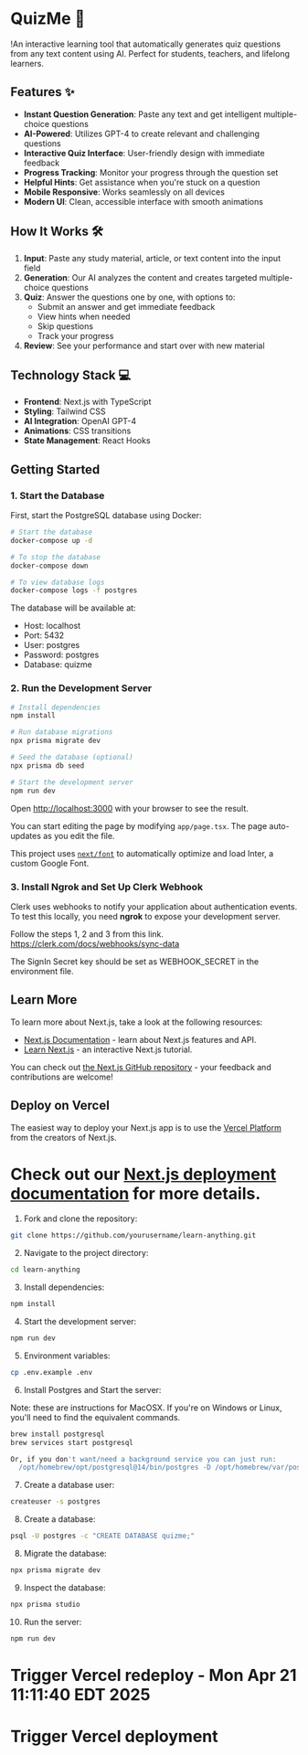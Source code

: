 # QuizMe 🧠

!An interactive learning tool that automatically generates quiz questions from any text content using AI. Perfect for students, teachers, and lifelong learners.

## Features ✨ 

- **Instant Question Generation**: Paste any text and get intelligent multiple-choice questions
- **AI-Powered**: Utilizes GPT-4 to create relevant and challenging questions
- **Interactive Quiz Interface**: User-friendly design with immediate feedback
- **Progress Tracking**: Monitor your progress through the question set
- **Helpful Hints**: Get assistance when you're stuck on a question
- **Mobile Responsive**: Works seamlessly on all devices
- **Modern UI**: Clean, accessible interface with smooth animations

## How It Works 🛠️

1. **Input**: Paste any study material, article, or text content into the input field
2. **Generation**: Our AI analyzes the content and creates targeted multiple-choice questions
3. **Quiz**: Answer the questions one by one, with options to:
   - Submit an answer and get immediate feedback
   - View hints when needed
   - Skip questions
   - Track your progress
4. **Review**: See your performance and start over with new material

## Technology Stack 💻

- **Frontend**: Next.js with TypeScript
- **Styling**: Tailwind CSS
- **AI Integration**: OpenAI GPT-4
- **Animations**: CSS transitions
- **State Management**: React Hooks

## Getting Started
### 1. Start the Database

First, start the PostgreSQL database using Docker:

```bash
# Start the database
docker-compose up -d

# To stop the database
docker-compose down

# To view database logs
docker-compose logs -f postgres
```

The database will be available at:

- Host: localhost
- Port: 5432
- User: postgres
- Password: postgres
- Database: quizme

### 2. Run the Development Server
```bash
# Install dependencies
npm install

# Run database migrations
npx prisma migrate dev

# Seed the database (optional)
npx prisma db seed

# Start the development server
npm run dev
```
Open [http://localhost:3000](http://localhost:3000) with your browser to see the result.

You can start editing the page by modifying `app/page.tsx`. The page auto-updates as you edit the file.

This project uses [`next/font`](https://nextjs.org/docs/basic-features/font-optimization) to automatically optimize and load Inter, a custom Google Font.
### 3. Install Ngrok and Set Up Clerk Webhook

Clerk uses webhooks to notify your application about authentication events. To test this locally, you need **ngrok** to expose your development server.

Follow the steps 1, 2 and 3 from this link.
https://clerk.com/docs/webhooks/sync-data

The SignIn Secret key should be set as WEBHOOK_SECRET in the environment file.


## Learn More

To learn more about Next.js, take a look at the following resources:

- [Next.js Documentation](https://nextjs.org/docs) - learn about Next.js features and API.
- [Learn Next.js](https://nextjs.org/learn) - an interactive Next.js tutorial.

You can check out [the Next.js GitHub repository](https://github.com/vercel/next.js/) - your feedback and contributions are welcome!

## Deploy on Vercel

The easiest way to deploy your Next.js app is to use the [Vercel Platform](https://vercel.com/new?utm_medium=default-template&filter=next.js&utm_source=create-next-app&utm_campaign=create-next-app-readme) from the creators of Next.js.

Check out our [Next.js deployment documentation](https://nextjs.org/docs/deployment) for more details.
=======
1. Fork and clone the repository:

```bash
git clone https://github.com/yourusername/learn-anything.git
```

2. Navigate to the project directory:

```bash
cd learn-anything
```

3. Install dependencies:

```bash
npm install
```

4. Start the development server:

```bash
npm run dev
```

5. Environment variables:

```bash
cp .env.example .env
```

6. Install Postgres and Start the server:

Note: these are instructions for MacOSX. If you're on Windows or Linux, you'll need to find the equivalent commands.
```bash
brew install postgresql
brew services start postgresql

Or, if you don't want/need a background service you can just run:
  /opt/homebrew/opt/postgresql@14/bin/postgres -D /opt/homebrew/var/postgresql@14

```


7. Create a database user:

```bash
createuser -s postgres
```

8. Create a database:

```bash
psql -U postgres -c "CREATE DATABASE quizme;"
```

8. Migrate the database:

```bash
npx prisma migrate dev
```

9. Inspect the database:

```bash
npx prisma studio
```

10. Run the server:

```bash
npm run dev
```
# Trigger Vercel redeploy - Mon Apr 21 11:11:40 EDT 2025
# Trigger Vercel deployment

